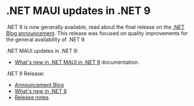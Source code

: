 # .NET MAUI updates in .NET 9

.NET 9 is now generally available, read about the final release on the [.NET Blog announcement](https://aka.ms/dotnet9). This release was focused on quality improvements for the general availability of .NET 9.

.NET MAUI updates in .NET 9:

* [What's new in .NET MAUI in .NET 9](https://learn.microsoft.com/dotnet/maui/whats-new/dotnet-9) documentation.

.NET 9 Release:

* [Announcement Blog](https://aka.ms/dotnet9)
* [What's new in .NET 9](https://learn.microsoft.com/dotnet/core/whats-new/dotnet-9/overview)
* [Release notes](README.md)

